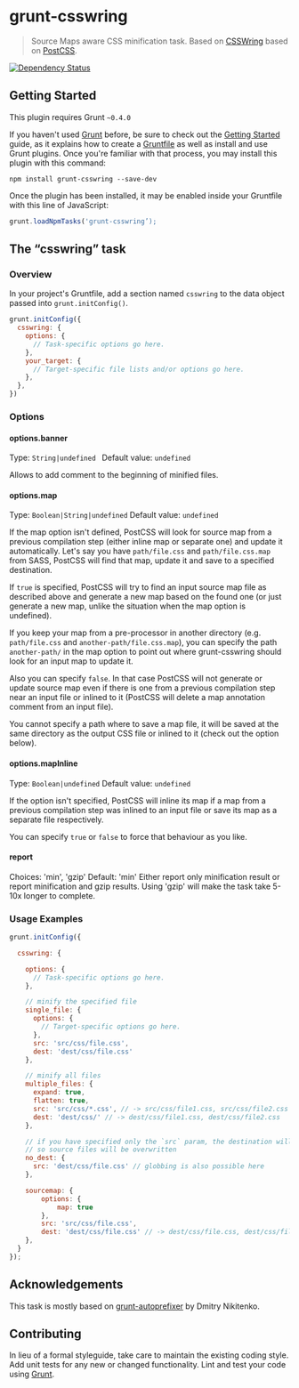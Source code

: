 # grunt-csswring

> Source Maps aware CSS minification task. Based on [CSSWring](https://github.com/hail2u/node-csswring) based on [PostCSS](https://github.com/ai/postcss).

[![Dependency Status](https://gemnasium.com/princed/grunt-csswring.svg)](https://gemnasium.com/princed/grunt-csswring)

## Getting Started
This plugin requires Grunt `~0.4.0`

If you haven't used [Grunt](http://gruntjs.com/) before, be sure to check out the [Getting Started](http://gruntjs.com/getting-started) guide, as it explains how to create a [Gruntfile](http://gruntjs.com/sample-gruntfile) as well as install and use Grunt plugins. Once you're familiar with that process, you may install this plugin with this command:

```shell
npm install grunt-csswring --save-dev
```

Once the plugin has been installed, it may be enabled inside your Gruntfile with this line of JavaScript:

```js
grunt.loadNpmTasks('grunt-csswring’);
```

## The “csswring” task

### Overview
In your project's Gruntfile, add a section named `csswring` to the data object passed into `grunt.initConfig()`.

```js
grunt.initConfig({
  csswring: {
    options: {
      // Task-specific options go here.
    },
    your_target: {
      // Target-specific file lists and/or options go here.
    },
  },
})
```

### Options

#### options.banner
Type: `String|undefined `
Default value: `undefined`

Allows to add comment to the beginning of minified files. 

#### options.map
Type: `Boolean|String|undefined`
Default value: `undefined`

If the map option isn't defined, PostCSS will look for source map from a previous compilation step (either inline map or separate one) and update it automatically. Let's say you have `path/file.css` and `path/file.css.map` from SASS, PostCSS will find that map, update it and save to a specified destination.

If `true` is specified, PostCSS will try to find an input source map file as described above and generate a new map based on the found one (or just generate a new map, unlike the situation when the map option is undefined).

If you keep your map from a pre-processor in another directory (e.g. `path/file.css` and `another-path/file.css.map`), you can specify the path `another-path/` in the map option to point out where grunt-csswring should look for an input map to update it.

Also you can specify `false`. In that case PostCSS will not generate or update source map even if there is one from a previous compilation step near an input file or inlined to it (PostCSS will delete a map annotation comment from an input file).

You cannot specify a path where to save a map file, it will be saved at the same directory as the output CSS file or inlined to it (check out the option below).

#### options.mapInline
Type: `Boolean|undefined`
Default value: `undefined`

If the option isn't specified, PostCSS will inline its map if a map from a previous compilation step was inlined to an input file or save its map as a separate file respectively.

You can specify `true` or `false` to force that behaviour as you like.

#### report
Choices: 'min', 'gzip' Default: 'min'
Either report only minification result or report minification and gzip results. Using 'gzip' will make the task take 5-10x longer to complete.


### Usage Examples

```js
grunt.initConfig({

  csswring: {

    options: {
      // Task-specific options go here.
    },

    // minify the specified file
    single_file: {
      options: {
        // Target-specific options go here.
      },
      src: 'src/css/file.css',
      dest: 'dest/css/file.css'
    },

    // minify all files
    multiple_files: {
      expand: true,
      flatten: true,
      src: 'src/css/*.css', // -> src/css/file1.css, src/css/file2.css
      dest: 'dest/css/' // -> dest/css/file1.css, dest/css/file2.css
    },

    // if you have specified only the `src` param, the destination will be set automatically,
    // so source files will be overwritten
    no_dest: {
      src: 'dest/css/file.css' // globbing is also possible here
    },

    sourcemap: {
        options: {
            map: true
        },
        src: 'src/css/file.css',
        dest: 'dest/css/file.css' // -> dest/css/file.css, dest/css/file.css.map
    },
  }
});
```

## Acknowledgements 
This task is mostly based on [grunt-autoprefixer](https://github.com/nDmitry/grunt-autoprefixer) by Dmitry Nikitenko.

## Contributing
In lieu of a formal styleguide, take care to maintain the existing coding style. Add unit tests for any new or changed functionality. Lint and test your code using [Grunt](http://gruntjs.com/).
